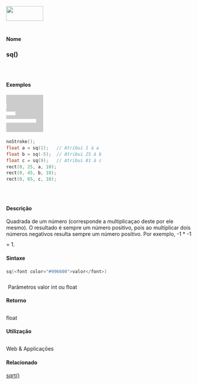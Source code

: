 <img height="40" src="../images/1pix.gif" width="100"/>
<img height="1" src="../images/1pix.gif" width="20"/>
<img height="1" src="../images/1pix.gif" width="555"/>

#### Nome
### sq()
<img height="25" src="../images/1pix.gif" width="1"/>

#### Exemplos
<img border="0" height="100" src="media/sq_.gif" width="100"/>

```pde
noStroke(); 
float a = sq(1);   // Atribui 1 à a
float b = sq(-5);  // Atribui 25 à b
float c = sq(9);   // Atribui 81 à c
rect(0, 25, a, 10); 
rect(0, 45, b, 10); 
rect(0, 65, c, 10); 

```
<img height="25" src="../images/1pix.gif" width="1"/>

#### Descrição
Quadrada de um número (corresponde a
multiplicaçao deste por ele mesmo). O resultado é sempre
um número positivo, pois ao multiplicar dois números
negativos resulta sempre um número positivo. Por exemplo, -1 *
-1 = 1.
<img height="25" src="../images/1pix.gif" width="1"/>

#### Sintaxe
```pde
sq(<font color="#996600">valor</font>)

```
<img height="25" src="../images/1pix.gif" width="1"/>
Parâmetros
valor
int ou float
<img height="25" src="../images/1pix.gif" width="1"/>

#### Retorno

	
float
<img height="25" src="../images/1pix.gif" width="1"/>

#### Utilização

	
Web & Applicações
<img height="25" src="../images/1pix.gif" width="1"/>

#### Relacionado
[sqrt()](sqrt_)

